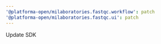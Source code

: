 ```yaml
---
'@platforma-open/milaboratories.fastqc.workflow': patch
'@platforma-open/milaboratories.fastqc.ui': patch
---
```


Update SDK

